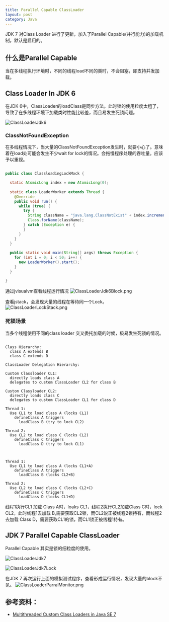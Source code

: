 ```yaml
---
title: Parallel Capable ClassLoader
layout: post
category: Java
---
```



JDK 7 对Class Loader 进行了更新，加入了Parallel Capable(并行能力)的加载机制，默认是启用的。

## 什么是Parallel Capable

当在多线程执行环境时，不同的线程load不同的类时，不会阻塞，即支持并发加载。

## Class Loader In JDK 6

在JDK 6中，ClassLoader的loadClass是同步方法。此时锁的使用粒度太粗了，导致了在多线程环境下加载类时性能比较差，而且易发生死锁问题。

![ClassLoaderJdk6](/assets/ParallelCapableClassLoader/ClassLoaderJdk6.png)


### ClassNotFoundException

在多线程情况下，当大量的ClassNotFoundException发生时，就要小心了。意味着在load处可能会发生不少wait for lock的情况。会拖慢程序处理的吞吐量。应该予以重视。

```java

public class ClassloadingLockMock {

  static AtomicLong index = new AtomicLong(0);
  
  static class LoaderWorker extends Thread {
    @Override
    public void run() {
      while (true) {
        try {
          String className = "java.lang.ClassNotExist" + index.incrementAndGet();
          Class.forName(className);
        } catch (Exception e) {
        }
      }
    }
  }  
  
  public static void main(String[] args) throws Exception {
    for (int i = 0; i < 50; i++) {
      new LoaderWorker().start();
    }
  }

}

```

通过jvisualvm查看线程运行情况
![ClassLoaderJdk6Block.png](/assets/ParallelCapableClassLoader/ClassLoaderJdk6Block.png)

查看jstack，会发现大量的线程在等待同一个Lock。
![ClassLoaderLockStack.png](/assets/ParallelCapableClassLoader/ClassLoaderLockStack.png)

### 死锁场景

当多个线程使用不同的class loader 交叉委托加载的时候，极易发生死锁的情况。

```

Class Hierarchy:
  class A extends B
  class C extends D

ClassLoader Delegation Hierarchy:

Custom Classloader CL1:
  directly loads class A 
  delegates to custom ClassLoader CL2 for class B

Custom Classloader CL2:
  directly loads class C
  delegates to custom ClassLoader CL1 for class D

Thread 1:
  Use CL1 to load class A (locks CL1)
    defineClass A triggers
      loadClass B (try to lock CL2)

Thread 2:
  Use CL2 to load class C (locks CL2)
    defineClass C triggers
      loadClass D (try to lock CL1)


```

```

Thread 1:
  Use CL1 to load class A (locks CL1+A)
    defineClass A triggers
      loadClass B (locks CL2+B)

Thread 2:
  Use CL2 to load class C (locks CL2+C)
    defineClass C triggers
      loadClass D (locks CL1+D)

```

线程1执行CL1 加载 Class A时，loaks CL1，线程2执行CL2加载Class C时，lock CL2，此时线程1去加载 B,需要获取CL2锁，而CL2说正被线程2锁持有，而线程2去加载 Class D，需要获取CL1的锁，而CL1锁正被线程1持有。




## JDK 7 Parallel Capable ClassLoader

Parallel Capable 其实是锁的细粒度的使用。

![ClassLoaderJdk7](/assets/ParallelCapableClassLoader/ClassLoaderJdk7.png)

![ClassLoaderJdk7Lock](/assets/ParallelCapableClassLoader/ClassLoaderJdk7Lock.png)

在JDK 7 再次运行上面的模拟测试程序，查看形成运行情况，发现大量的block不见。
![ClassLoaderParralMonitor.png](/assets/ParallelCapableClassLoader/ClassLoaderParallelMonitor.png)


## 参考资料：

 * [Multithreaded Custom Class Loaders in Java SE 7](http://docs.oracle.com/javase/7/docs/technotes/guides/lang/cl-mt.html)




